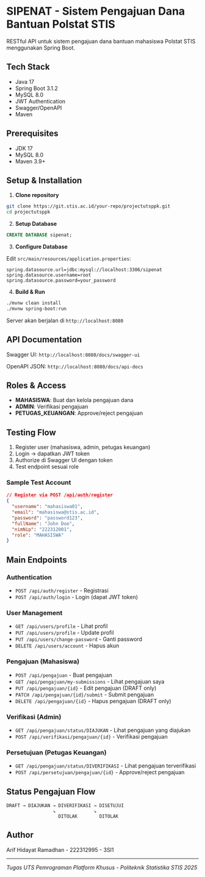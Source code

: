 # SIPENAT - Sistem Pengajuan Dana Bantuan Polstat STIS

RESTful API untuk sistem pengajuan dana bantuan mahasiswa Polstat STIS menggunakan Spring Boot.

## Tech Stack

- Java 17
- Spring Boot 3.1.2
- MySQL 8.0
- JWT Authentication
- Swagger/OpenAPI
- Maven

## Prerequisites

- JDK 17
- MySQL 8.0
- Maven 3.9+

## Setup & Installation

1. **Clone repository**
```bash
git clone https://git.stis.ac.id/your-repo/projectutsppk.git
cd projectutsppk
```

2. **Setup Database**
```sql
CREATE DATABASE sipenat;
```

3. **Configure Database**

Edit `src/main/resources/application.properties`:
```properties
spring.datasource.url=jdbc:mysql://localhost:3306/sipenat
spring.datasource.username=root
spring.datasource.password=your_password
```

4. **Build & Run**
```bash
./mvnw clean install
./mvnw spring-boot:run
```

Server akan berjalan di `http://localhost:8080`

## API Documentation

Swagger UI: `http://localhost:8080/docs/swagger-ui`

OpenAPI JSON: `http://localhost:8080/docs/api-docs`

## Roles & Access

- **MAHASISWA**: Buat dan kelola pengajuan dana
- **ADMIN**: Verifikasi pengajuan
- **PETUGAS_KEUANGAN**: Approve/reject pengajuan

## Testing Flow

1. Register user (mahasiswa, admin, petugas keuangan)
2. Login → dapatkan JWT token
3. Authorize di Swagger UI dengan token
4. Test endpoint sesuai role

### Sample Test Account
```json
// Register via POST /api/auth/register
{
  "username": "mahasiswa01",
  "email": "mahasiswa@stis.ac.id",
  "password": "password123",
  "fullName": "John Doe",
  "nimNip": "222312001",
  "role": "MAHASISWA"
}
```

## Main Endpoints

### Authentication
- `POST /api/auth/register` - Registrasi
- `POST /api/auth/login` - Login (dapat JWT token)

### User Management
- `GET /api/users/profile` - Lihat profil
- `PUT /api/users/profile` - Update profil
- `PUT /api/users/change-password` - Ganti password
- `DELETE /api/users/account` - Hapus akun

### Pengajuan (Mahasiswa)
- `POST /api/pengajuan` - Buat pengajuan
- `GET /api/pengajuan/my-submissions` - Lihat pengajuan saya
- `PUT /api/pengajuan/{id}` - Edit pengajuan (DRAFT only)
- `PATCH /api/pengajuan/{id}/submit` - Submit pengajuan
- `DELETE /api/pengajuan/{id}` - Hapus pengajuan (DRAFT only)

### Verifikasi (Admin)
- `GET /api/pengajuan/status/DIAJUKAN` - Lihat pengajuan yang diajukan
- `POST /api/verifikasi/pengajuan/{id}` - Verifikasi pengajuan

### Persetujuan (Petugas Keuangan)
- `GET /api/pengajuan/status/DIVERIFIKASI` - Lihat pengajuan terverifikasi
- `POST /api/persetujuan/pengajuan/{id}` - Approve/reject pengajuan

## Status Pengajuan Flow
```
DRAFT → DIAJUKAN → DIVERIFIKASI → DISETUJUI
                 ↘              ↘
                   DITOLAK        DITOLAK
```

## Author

Arif Hidayat Ramadhan - 222312995 - 3SI1

---

*Tugas UTS Pemrograman Platform Khusus - Politeknik Statistika STIS 2025*